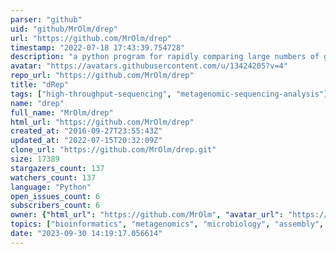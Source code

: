 ```yaml
---
parser: "github"
uid: "github/MrOlm/drep"
url: "https://github.com/MrOlm/drep"
timestamp: "2022-07-18 17:43:39.754728"
description: "a python program for rapidly comparing large numbers of genomes, dRep can also de-replicate a genome set by identifying groups of highly similar genomes and choosing the best representative genome for each genome set."
avatar: "https://avatars.githubusercontent.com/u/13424205?v=4"
repo_url: "https://github.com/MrOlm/drep"
title: "dRep"
tags: ["high-throughput-sequencing", "metagenomic-sequencing-analysis"]
name: "drep"
full_name: "MrOlm/drep"
html_url: "https://github.com/MrOlm/drep"
created_at: "2016-09-27T23:55:43Z"
updated_at: "2022-07-15T20:32:09Z"
clone_url: "https://github.com/MrOlm/drep.git"
size: 17389
stargazers_count: 137
watchers_count: 137
language: "Python"
open_issues_count: 6
subscribers_count: 6
owner: {"html_url": "https://github.com/MrOlm", "avatar_url": "https://avatars.githubusercontent.com/u/13424205?v=4", "login": "MrOlm", "type": "User"}
topics: ["bioinformatics", "metagenomics", "microbiology", "assembly", "microbial-genomes"]
date: "2023-09-30 14:19:17.056614"
---
```

